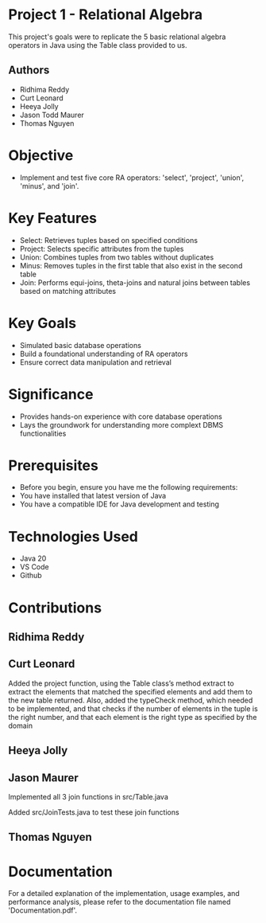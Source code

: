 # Project 1 - Relational Algebra

This project's goals were to replicate the 5 basic relational algebra operators in Java using the Table class provided to us. 

## Authors
- Ridhima Reddy
- Curt Leonard
- Heeya Jolly
- Jason Todd Maurer
- Thomas Nguyen

# Objective
- Implement and test five core RA operators: 'select', 'project', 'union', 'minus', and 'join'.   

# Key Features

- Select: Retrieves tuples based on specified conditions
- Project: Selects specific attributes from the tuples
- Union: Combines tuples from two tables without duplicates
- Minus: Removes tuples in the first table that also exist in the second table
- Join: Performs equi-joins, theta-joins and natural joins between tables based on matching attributes

# Key Goals
- Simulated basic database operations
- Build a foundational understanding of RA operators
- Ensure correct data manipulation and retrieval

# Significance
- Provides hands-on experience with core database operations
- Lays the groundwork for understanding more complext DBMS functionalities

# Prerequisites
- Before you begin, ensure you have me the following requirements:
- You have installed that latest version of Java
- You have a compatible IDE for Java development and testing

# Technologies Used
- Java 20
- VS Code
- Github
  
# Contributions
## Ridhima Reddy
## Curt Leonard
 Added the project function, using the Table class’s method extract to extract the elements that matched the specified elements and add them to the new table returned. Also, added the typeCheck method, which needed to be implemented, and that checks if the number of elements in the tuple is the right number, and that each element is the right type as specified by the domain 
## Heeya Jolly
## Jason Maurer
Implemented all 3 join functions in src/Table.java

Added src/JoinTests.java to test these join functions
## Thomas Nguyen


# Documentation
For a detailed explanation of the implementation, usage examples, and performance analysis, please refer to the documentation file named 'Documentation.pdf'.

